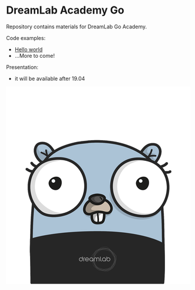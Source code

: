 # DreamLab Academy Go

Repository contains materials for DreamLab Go Academy. 

Code examples:

* [Hello world](hello-world) 
* ...More to come! 

Presentation:
* it will be available after 19.04


<img src="https://github.com/DreamLab/dl-academy-go/blob/master/resources/gopher.png" width="500px"/>
